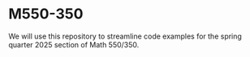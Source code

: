 # M550-350

We will use this repository to streamline code examples for the spring quarter 2025 section of Math 550/350.
